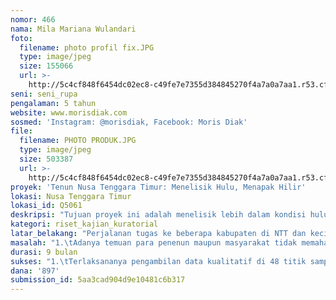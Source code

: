 ```yaml
---
nomor: 466
nama: Mila Mariana Wulandari
foto:
  filename: photo profil fix.JPG
  type: image/jpeg
  size: 155066
  url: >-
    http://5c4cf848f6454dc02ec8-c49fe7e7355d384845270f4a7a0a7aa1.r53.cf2.rackcdn.com/0690109e-134b-4f1b-b50d-410eee564ef2/photo%20profil%20fix.JPG
seni: seni_rupa
pengalaman: 5 tahun
website: www.morisdiak.com
sosmed: 'Instagram: @morisdiak, Facebook: Moris Diak'
file:
  filename: PHOTO PRODUK.JPG
  type: image/jpeg
  size: 503387
  url: >-
    http://5c4cf848f6454dc02ec8-c49fe7e7355d384845270f4a7a0a7aa1.r53.cf2.rackcdn.com/cb038fb8-55d1-4006-95ad-f1331669789b/PHOTO%20PRODUK.JPG
proyek: 'Tenun Nusa Tenggara Timur: Menelisik Hulu, Menapak Hilir'
lokasi: Nusa Tenggara Timur
lokasi_id: Q5061
deskripsi: "Tujuan proyek ini adalah menelisik lebih dalam kondisi hulu tenun NTT yang sebenarnya diawali dari pengamatan pada kondisi hilir. Kondisi hilir adalah penggunaan tenun NTT di luar masyarakat NTT. Kondisi hulu adalah keadaan yang dihadapi para seniman tenun NTT. Penelitian ini akan mempelajari makna visual dan simbol motif pada tenun NTT, beserta nilai sejarah, kultural dan budayanya. Penelitian ini juga ingin melihat dampak dari komodifikasi tenun dan diharapkan mampu menguraikan komodifikasi yang ada dan menjadi acuan untuk edukasi bagi masyarakat luas dan menjadi masukkan untuk para kelompok penenun. Pengetahuan yang utuh dan mendalam tentang tenun NTT akan meningkatkan apresiasi dan pada akhirnya akan memberi dampak positif pada penenun itu sendiri. Proyek akan terdiri empat tahap:  persiapan selama 1 bulan di Yogyakarta dan Kupang, pengambilan data kualitatif selama 4 bulan di 48 sample kelompok tenun di 21 kabupaten di NTT, pengolahan data selama 2 bulan di Yogyakarta,  serta persiapan dan launching buku, diskusi, dan pameran produk hasil komodifikasi selama 2 bulan di Yogyakarta dan Jakarta. Project ini akan dikerjakan oleh 2 tim, tim  lapangan dan pameran dengan koordinator saya (Mila Mariana Wulandari) serta tim pengolah data, launching buku dan diskusi dengan koordinator Nadiyah Tunnikmah.\r\n\r\n"
kategori: riset_kajian_kuratorial
latar_belakang: "Perjalanan tugas ke beberapa kabupaten di NTT dan kecintaan saya pada karya para seniman tenun NTT menjadi inspirasi saya, pada tahun 2014 saya menggagas Moris Diak, sebuah label produksi ethnic handmade fashion yang bertujuan untuk memperluas pasar tenun NTT. Nama Moris Diak sendiri diambil dari bahasa Tetun yang digunakan oleh masyarakat di Belu dan Malaka, memiliki arti hidup yang baik. Saya kemudian memaknainya sebagai usaha untuk mewujudkan hidup yang baik, harmonis, bermakna dan sejahtera sebagai nilai-nilai yang diusung oleh Moris Diak.\r\nDalam berproses di dalamnya, saya menemukan bahwa cinta saja tidak cukup jika tidak disertai pemahaman utuh mengenai tenun NTT itu sendiri. Saya menyadari ada beberapa permasalahan yang dihadapi oleh kami para kreator yang menggunakan tenun NTT dalam karyanya dan sekian banyak permasalahan yang lebih pelik lagi yang dihadapi oleh para seniman tenun NTT, salah satunya kurangnya pemahaman masyarakat mengenai nilai sejarah, budaya, dan filosofi dari simbol-simbol yang terdapat pada karya seni tenun NTT. Sementara referensi tertulis mengenai ini masih sangat terbatas. \r\nKegelisahan ini saya sampaikan pada rekan saya, Nadiyah Tunnikmah, seorang perupa dan akademisi yang berdomisili di Yogyakarta sekitar 3 tahun yang lalu dan kami mulai menyemai mimpi untuk dapat melakukan penelitian lebih lanjut mengenai tenun NTT. \r\n"
masalah: "1.\tAdanya temuan para penenun maupun masyarakat tidak memahami makna  motif dalam selembar kain tenun. Secara teknis, mereka memang sanggup membuat motif-motif tersebut, tapi makna visual dan simbol yang mengandung nilai sejarah, budaya, filosofi, dari motif tidak dipahami lagi. Referensi tertulis mengenai motif-motif tersebut juga masih sangat minim, mengingat masyarakat di NTT lebih mengenal tradisi bertutur untuk meneruskan nilai-nilai tersebut. Jika pria mempunyai kesempatan menyampaikan nilai sejarah, budaya dan filosofi dalam literature lisan, sebenarnya perempuan mendapatkan priviledge untuk “menuliskannya” dalam karya tenun mereka, sehingga tenun bagi masyarakat NTT bukan sekedar kain pembungkus badan, tapi content visual yang terkandung di dalamnya justru memiliki makna yang sangat kuat. Oleh karena itu, perempuan penenun NTT juga harus dilihat sebagai pelaku sosial budaya yang mewariskan nilai-nilai kehidupan dalam karya mereka.\r\n2.\tPergeseran orientasi mengenai tenun dari bagian kegiatan budaya menjadi komoditas pasar dengan nilai dan permintaan tinggi, tidak diimbangi dengan meningkatnya pemahaman mengenai nilai-nilai sejarah, budaya dan filosofis yang terkandung di dalamnya. Peningkatan permintaan yang tidak bisa diimbangi oleh produktivitas penenun di NTT dan tidak adanya perlindungan terhadap simbol motif tenun NTT memimbulkan suatu celah bagi sektor industri yang memiliki modal lebih kuat untuk melakukan peniruan motif tenun NTT.\r\n"
durasi: 9 bulan
sukses: "1.\tTerlaksananya pengambilan data kualitatif di 48 titik sample kelompok tenun yang terdapat di 21 kabupaten di propinsi NTT\r\n2.\tPenerbitan buku yang memuat informasi mengenai uraian makna sejarah, budaya dan filosofis dari simbol visual pada tenun NTT\r\n3.\tDistribusi buku hasil penelitian kepada para pemegang kepentingan di sektor hulu untuk dapat dipergunakan sebagai dokumentasi untuk  melengkapi pengajuan indikasi geografis maupun HAKI.\r\n4.\tDistribusi buku hasil penelitian kepada para pemegang kepentingan di sektor hilir diharapkan dapat meningkatkan pemahaman dan apresiasi mengenai makna sejarah, budaya dan filosofi saat mengaplikasikan tenun NTT pada karya mereka.\r\n5.\tMenghasilkan data yang dikembangkan untuk karya seni rupa Nadiyah Tunnikmah\r\n6.\tReferensi yang baik dan lengkap mengenai makna motif sekaligus akses langsung kepada kelompok tenun yang akan berdampak positif bagi pengembangan desain, pesan dan makna dari produk Moris Diak.\r\n"
dana: '897'
submission_id: 5aa3cad904d9e10481c6b317
---
```

